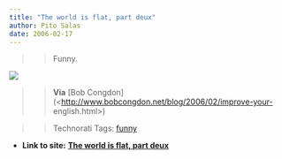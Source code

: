 ```yaml
---
title: "The world is flat, part deux"
author: Pito Salas
date: 2006-02-17
---
```



>>

>> Funny.

>>

>>
[![](https://i0.wp.com/www.bobcongdon.net/images/sinking.jpg?w=584)](<http://www.bobcongdon.net/media/sinking.mpg>)

>>

>> **Via** [Bob Congdon](<http://www.bobcongdon.net/blog/2006/02/improve-your-
english.html>)

>>

>> Technorati Tags: [funny](<http://www.technorati.com/tag/funny>)


* **Link to site:** **[The world is flat, part deux](None)**
